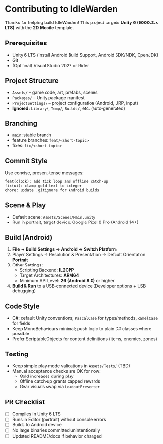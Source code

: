 # Contributing to IdleWarden

Thanks for helping build IdleWarden! This project targets **Unity 6 (6000.2.x LTS)** with the **2D Mobile** template.

## Prerequisites
- Unity 6 LTS (install Android Build Support, Android SDK/NDK, OpenJDK)
- Git
- (Optional) Visual Studio 2022 or Rider

## Project Structure
- `Assets/` – game code, art, prefabs, scenes
- `Packages/` – Unity package manifest
- `ProjectSettings/` – project configuration (Android, URP, input)
- **Ignored:** `Library/`, `Temp/`, `Builds/`, etc. (auto‑generated)

## Branching
- `main`: stable branch
- feature branches: `feat/<short-topic>`
- fixes: `fix/<short-topic>`

## Commit Style
Use concise, present‑tense messages:
```
feat(clock): add tick loop and offline catch-up
fix(ui): clamp gold text to integer
chore: update .gitignore for Android builds
```

## Scene & Play
- Default scene: `Assets/Scenes/Main.unity`
- Run in portrait; target device: Google Pixel 8 Pro (Android 14+)

## Build (Android)
1. **File → Build Settings → Android → Switch Platform**
2. Player Settings → Resolution & Presentation → Default Orientation **Portrait**
3. Other Settings:
   - Scripting Backend: **IL2CPP**
   - Target Architectures: **ARM64**
   - Minimum API Level: **26 (Android 8.0)** or higher
4. **Build & Run** to a USB‑connected device (Developer options + USB debugging)

## Code Style
- C#: default Unity conventions; `PascalCase` for types/methods, `camelCase` for fields
- Keep MonoBehaviours minimal; push logic to plain C# classes where possible
- Prefer ScriptableObjects for content definitions (items, enemies, zones)

## Testing
- Keep simple play‑mode validations in `Assets/Tests/` (TBD)
- Manual acceptance checks are OK for now:
  - Gold increases during play
  - Offline catch‑up grants capped rewards
  - Gear visuals swap via `LoadoutPresenter`

## PR Checklist
- [ ] Compiles in Unity 6 LTS
- [ ] Runs in Editor (portrait) without console errors
- [ ] Builds to Android device
- [ ] No large binaries committed unintentionally
- [ ] Updated README/docs if behavior changed
